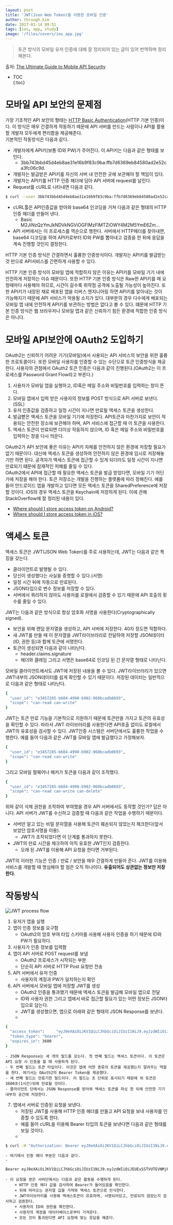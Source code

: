 ```yaml
---
layout: post
title: 'JWT(Json Web Token)을 이용한 모바일 인증'
author: through.kim
date: 2017-03-14 09:51
tags: [ios, app, study]
image: '/files/covers/ios_app.jpg'
---
```


> 토큰 방식의 모바일 유저 인증에 대해 잘 정리되어 있는 글이 있어 번역하며 정리해본다.

출처: [The Ultimate Guide to Mobile API Security](https://stormpath.com/blog/the-ultimate-guide-to-mobile-api-security)

* TOC  
{:toc}

# 모바일 API 보안의 문제점
가장 기초적인 API 보안의 형태는 [HTTP Basic Authentication](https://en.wikipedia.org/wiki/Basic_access_authentication)(HTTP 기본 인증)이다. 이 방식은 매우 간결하게 작동하기 때문에 API 서버를 만드는 사람이나 API를 활용할 개발자 모두에게 편리함을 제공해준다.  
기본적인 작동방식은 다음과 같다.  

- 개발자에게 API키(보통 ID와 PW)가 주어진다. 이 API키는 다음과 같은 형태를 보인다.  
  - 3bb743bbd45d4eb8ae31e16b9f83c9ba:ffb7d6369eb84580ad2e52ca3fc06c9d.  
- 개발자는 발급받은 API키를 자신의 서버 내 안전한 곳에 보관해야 할 책임이 있다.
- 개발자는 API키를 HTTP 인증 헤더에 담아 API 서버에 request를 날린다.
- Request를 cURL로 나타내면 다음과 같다.  

```bash
$ curl --user 3bb743bbd45d4eb8ae31e16b9f83c9ba:ffb7d6369eb84580ad2e52ca3fc06c9d https://api.example.com/v1/test
```

- cURL툴은 API인증값을 받아와 base64 인코딩을 거쳐 다음과 같은 형태의 HTTP 인증 헤더를 만들어 낸다.
  -  Basic M2JiNzQzYmJkNDVkNGViOGFlMzFlMTZiOWY4M2M5YmE6Zm...
- API 서버에서는 이 프로세스를 역순으로 행한다. 서버에서 HTTP헤더를 찾아내면, base64 디코딩을 하여 API키로부터 ID와 PW를 뽑아내고 검증을 한 뒤에 응답을 계속 진행할 것인지 결정한다.

HTTP 기본 인증 방식은 간결하면서 훌륭한 인증방식이다. 개발자는 API키를 발급받는 것 만으로 API서비스를 간편하게 사용할 수 있다.  
  
HTTP 기본 인증 방식이 모바일 앱에 적합하지 않은 이유는 API키를 모바일 기기 내에 안전하게 저장하는 이슈 때문이다. 또한 HTTP 기본 인증 방식은 Raw한 API키를 매 요청때마다 사용해야 하므로, 시간이 갈수록 취약점 공격에 노출될 가능성이 높아진다. 또한 API키가 내장된 채로 배포된 앱을 리버스 엔지니어링 하면 API키를 알아내는 것이 가능해지기 때문에 API 서비스가 악용될 소지가 있다. 대부분의 경우 다수에게 배포되는 모바일 앱 내에 안전하게 API키를 보관하는 방법은 없다고 볼 수 있다. 떄문에 HTTP 기본 인증 방식은 웹 브라우저나 모바일 앱과 같은 신뢰하기 힘든 환경에 적합한 인증 방식은 아니다.

# 모바일 API보안에 OAuth2 도입하기
OAuth2는 신뢰하기 어려운 기기(모바일)에서 사용되는 API 서비스의 보안을 위한 훌륭한 프로토콜이다. 또한 모바일 사용자를 인증할 수 있는 수단으로 토큰 인증방식을 제공한다. 사용자의 관점에서 OAuth2 토큰 인증은 다음과 같이 진행된다.(OAuth2는 이 프로세스를 Password Grant Flow라고 부른다.)

1. 사용자가 모바일 앱을 실행하고, ID혹은 메일 주소와 비밀번호를 입력하는 창이 뜬다.
2. 모바일 앱에서 입력 받은 사용자의 정보를 POST 방식으로 API 서버로 보낸다.(SSL)
3. 유저 인증값을 검증하고 일정 시간이 지나면 만료될 액세스 토큰을 생성한다.
4. 발급빧은 액세스 토큰을 모바일 기기에 저장한다. API토큰과 마찬가지로 보안이 적용되는 안전한 장소에 보관해야 하며, API 서비스에 접근할 때 이 토큰을 사용한다.
5. 액세스 토큰이 만료되면 더이상 작동하지 않으며, ID 혹은 메일 주소와 비밀번호를 입력하는 창을 다시 띄운다.

OAuth2가 API 보안에 좋은 이유는 API키 자체를 안전하지 않은 환경에 저장할 필요가 없기 때문이다. 대신에 액세스 토큰을 생성하여 안전하지 않은 환경에 임시로 저장해놓기만 하면 된다. 공격자가 액세스 토큰에 접근할 수 있게 되더라도 일정 시간이 지나면 만료되기 떄문에 잠재적인 피해를 줄일 수 있다.   
OAuth2에서 API에 접근할 때 필요한 액세스 토큰을 발급 받았다면, 모바일 기기 어딘가에 저장을 해야 한다. 토큰 저장소는 개발을 진행하는 플랫폼에 따라 정해진다. 예를 들어 안드로이드 앱을 개발하고 있다면 모든 액세스 토큰을 SharedPreference에 저장할 것이다. iOS의 경우 액세스 토큰을 Keychain에 저장하게 된다. 이에 관해 StackOverflow에 잘 정리된 내용이 있다.

- [Where should I store access token on Android?](http://stackoverflow.com/questions/10161266/how-to-securely-store-access-token-and-secret-in-android)
- [Where should I store access token in iOS?](http://stackoverflow.com/questions/5793128/access-tokens-persistence-best-practices-ios)

# 액세스 토큰
액세스 토큰은 JWT(JSON Web Token)를 주로 사용하는데, JWT는 다음과 같은 특징을 갖는다.

- 클라이언트로 발행될 수 있다.
- 당신이 생성했다는 사실을 증명할 수 있다.(서명)
- 일정 시간 뒤에 자동으로 만료된다.
- JSON타입으로 변수 정보를 저장할 수 있다.
- 서버에서 쿼리하지 않아도 사용자를 로컬에서 검증할 수 있기 때문에 API 호출의 횟수를 줄일 수 있다.

JWT는 다음과 같은 방식으로 항상 암호화 서명을 사용한다(Cryptographically signed).

- 보안을 위해 랜덤 문자열을 생성하고, API 서버에 저장한다. 40자 정도면 적합하다.
- 새 JWT를 만들 때 이 문자열을 JWT라이브러리로 전달하여 저장할 JSON데이터(ID, 권한 등)과 함께 토큰에 서명한다.
- 토큰이 생성되면 다음과 같이 나타난다.
    + header.claims.signature
    + 헤더와 클레임 그리고 서명은 base64로 인코딩 된 긴 문자열 형태로 나타난다.

모바일 클라이언트에서도 JWT에 저장된 내용을 볼 수 있다. JWT라이브러리가 있으면 JWT내부의 JSON데이터를 쉽게 확인할 수 있기 때문이다. 저장된 데이터는 일반적으로 다음과 같은 형태로 나타난다.

```bash
{
  "user_id": "e3457285-b604-4990-b902-960bcadb0693",
  "scope": "can-read can-write"
}
```

JWT는 토큰 만료 기능을 기본적으로 지원하기 때문에 토큰만을 가지고 토큰의 유효성을 확인할 수 있다. 따라서 JWT 라이브러리를 사용한다면 API호출 없이도 로컬에서 JWT의 유효성을 검사할 수 있다. JWT인증 시스템은 서버단에서도 훌륭한 작업을 수행한다. 예를 들어 다음과 같은 JWT를 모바일 앱에 발급했다고 가정해보자.

```bash
{
  "user_id": "e3457285-b604-4990-b902-960bcadb0693",
  "scope": "can-read can-write"
}
```

그리고 모바일 멀웨어나 해커가 토큰을 다음과 같이 조작했다.

```bash
{
  "user_id": "e3457285-b604-4990-b902-960bcadb0693",
  "scope": "can-read can-write can-delete"
}
```

위와 같이 삭제 권한을 조작하여 부여했을 경우 API 서버에서도 동작할 것인가? 답은 아니다. API 서버가 JWT를 수신하고 검증할 때 다음과 같은 작업을 수행하기 때문이다.

- 서버만 알고 있는 비밀 문자열을 사용해 토큰이 훼손되지 않았는지 체크한다(앞서 보았던 암호서명을 이용).
    - JWT가 조작되었다면 이 단계를 통과하지 못한다.
- JWT의 만료 시간을 체크하여 아직 유효한 JWT인지 검증한다.
    - 오래 된 JWT를 이용해 API 요청을 한다면 거부된다.

JWT의 이러한 기능은 인증 / 만료 / 보안을 매우 간결하게 만들어 준다. JWT를 이용해 서비스를 개발할 때 명심해야 할 점은 오직 하나이다. __유출되어도 상관없는 정보만 저장한다.__ 

# 작동방식

![JWT process flow](/assets/images/jwtflow.png)

1. 유저가 앱을 실행
2. 앱이 인증 정보를 요구함
    - OAuth2의 암호 부여 타입 스키마를 사용해 사용자 인증을 하기 때문에 ID와 PW가 필요하다. 
3. 사용자가 인증 정보를 입력함
4. 앱이 API 서버로 POST request를 보냄
    - OAuth2 프로세스가 시작되는 부분
    -  단순히 API 서버로 HTTP Post 요청만 전송
5. API 서버에서 유저 인증
    - 사용자의 계정과 PW가 일치하는지 확인 
6. API 서버에서 모바일 앱에 저장할 JWT를 생성 
    - OAuth2 인증을 통과했기 때문에 액세스 토큰을 발급해 모바일 앱으로 전달
    -  ID와 사용자 권한 그리고 앱에서 바로 접근할 필요가 있는 어떤 정보든 JSON타입으로 담는다. 
    -  JWT를 생성했으면, 앱으로 아래와 같은 형태의 JSON Response를 보낸다.
    -  
```bash
{  
  "access_token":     "eyJ0eXAiOiJKV1QiLCJhbGciOiJIUzI1NiJ9.eyJzdWIiOiJEUExSSTVUTEVNMjFTQzNER0xHUjBJOFpYIiwiaXNzIjoiaHR0cHM6Ly9hcGkuc3Rvcm1wYXRoLmNvbS92MS9hcHBsaWNhdGlvbnMvNWpvQVVKdFZONHNkT3dUVVJEc0VDNSIsImlhdCI6MTQwNjY1OTkxMCwiZXhwIjoxNDA2NjYzNTEwLCJzY29wZSI6IiJ9.ypDMDMMCRCtDhWPMMc9l_Q-O-rj5LATalHYa3droYkY",
  "token_type": "bearer",
  "expires_in": 3600
}
```

    - JSON Response는 세 개의 필드를 갖는다. 첫 번째 필드는 액세스 토큰이다. 이 토큰은 API 요청 시 인증을 할 때 사용하게 된다.
    - 두 번째 필드는 토큰 타입이다. 이것은 앱에 어떤 종류의 토큰을 제공했는지 알려주는 역할을 한다. 여기서는 OAuth2의 Bearer Token을 제공했다.
    - 세 번째 필드는 만료기한 필드이다. 이 필드는 초 단위로 표시되기 때문에 위 토큰은 3600초(1시간)뒤에 만료될 것이다.
    - 클라이언트 단에서는 JSON Response를 받아와 액세스 토큰을 파싱 한 뒤에 안전한 기기 내부의 공간에 저장한다.
7. 앱에서 서버로 인증된 요청을 보낸다.
    - 저장된 JWT를 사용해 HTTP 인증 헤더를 만들고 API 요청을 보내 사용자를 인증할 수 있도록 한다.
    - 예를 들어 cURL을 이용해 Bearer 타입의 토큰을 보낸다면 다음과 같은 형태를 보일 것이다.  
    -  
```bash
$ curl -H "Authorization: Bearer eyJ0eXAiOiJKV1QiLCJhbGciOiJIUzI1NiJ9.eyJzdWIiOiJEUExSSTVUTEVNMjFTQzNER0xHUjBJOFpYIiwiaXNzIjoiaHR0cHM6Ly9hcGkuc3Rvcm1wYXRoLmNvbS92MS9hcHBsaWNhdGlvbnMvNWpvQVVKdFZONHNkT3dUVVJEc0VDNSIsImlhdCI6MTQwNjY1OTkxMCwiZXhwIjoxNDA2NjYzNTEwLCJzY29wZSI6IiJ9.ypDMDMMCRCtDhWPMMc9l_Q-O-rj5LATalHYa3droYkY" https://api.example.com/v1/test
```

    - 여기에서 인증 헤더 부분은 다음과 같다.
    -  
```bash
Bearer eyJ0eXAiOiJKV1QiLCJhbGciOiJIUzI1NiJ9.eyJzdWIiOiJEUExSSTVUTEVNMjFTQzNER0xHUjBJOFpYIiwiaXNzIjoiaHR0cHM6Ly9hcGkuc3Rvcm1wYXRoLmNvbS92MS9hcHBsaWNhdGlvbnMvNWpvQVVKdFZONHNkT3dUVVJEc0VDNSIsImlhdCI6MTQwNjY1OTkxMCwiZXhwIjoxNDA2NjYzNTEwLCJzY29wZSI6IiJ9.ypDMDMMCRCtDhWPMMc9l_Q-O-rj5LATalHYa3droYkY
```

    - 이 요청을 받은 서버단에서는 다음과 같은 활동을 수행하게 된다.
        + HTTP 인증 헤더 값을 검사하여 Bearer가 들어있음을 확인한다.
        + 뒤에 따라오는 문자열 값을 가져와 액세스 토큰으로 인식한다.
        + JWT라이브러리를 사용해 액세스토큰이 유효하며, 서명되어있고, 만료되지 않았는지 검사하고 검증한다.
        + 사용자의 ID와 권한을 확인한다.
        + 사용자의 계정을 데이터베이스로부터 가져온다.
        + 모든 것이 통과된다면 API 요청에 맞는 응답을 해준다.


